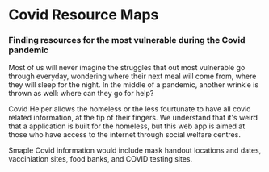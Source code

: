 # Covid Resource Maps
### Finding resources for the most vulnerable during the Covid pandemic

Most of us will never imagine the struggles that out most vulnerable go through everyday, wondering where their next meal will come from, where they will sleep for the night. In the middle of a pandemic, another wrinkle is thrown as well: where can they go for help?

Covid Helper allows the homeless or the less fourtunate to have all covid related information, at the tip of their fingers. We understand that it's weird that a application is built for the homeless, but this web app is aimed at those who have access to the internet through social welfare centres.

Smaple Covid information would include mask handout locations and dates, vacciniation sites, food banks, and COVID testing sites.
